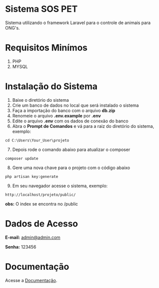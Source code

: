 # Sistema SOS PET

Sistema utilizando o framework Laravel para o controle de animais para ONG's.

# Requisitos Minímos

1. PHP
2. MYSQL


# Instalação do Sistema

1. Baixe o diretório do sistema
2. Crie um banco de dados no local que será instalado o sistema
3. Faça a importação do banco com o arquivo **db.zip**
4. Renomeie o arquivo **.env.example** por **.env**
5. Edite o arquivo **.env** com os dados de conexão do banco
6. Abra o **Prompt de Comandos** e vá para a raiz do diretório do sistema, exemplo:

```
cd C:\Users\Your_User\projeto
```

7. Depois rode o comando abaixo para atualizar o composer

```
composer update
```

8. Gere uma nova chave para o projeto com o código abaixo

```
php artisan key:generate
```

9. Em seu navegador acesse o sistema, exemplo:

```
http://localhost/projeto/public/
```

**obs:** O index se encontra no /public

# Dados de Acesso
**E-mail:** admin@admin.com

**Senha:** 123456

# Documentação
Acesse a [Documentação](https://drive.google.com/file/d/1BSWutYrQGhA_wHGi3hXo5kFW5GHnIpum/view).
